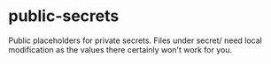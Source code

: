 # public-secrets
Public placeholders for private secrets. Files under secret/ need local modification as the values there certainly won't work for you.
